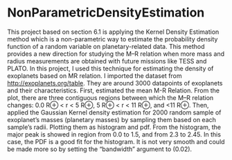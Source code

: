 # NonParametricDensityEstimation
This project based on section 6.1 is applying the Kernel Density Estimation method which
is a non-parametric way to estimate the probability density function of a random variable
on planetary-related data. This method provides a new direction for studying the M–R
relation when more mass and radius measurements are obtained with future missions
like TESS and PLATO.
In this project, I used this technique for estimating the density of exoplanets based on MR
relation. I imported the dataset from http://exoplanets.org/table. They are around 3000
datapoints of exoplanets and their characteristics. First, estimated the mean M-R
Relation. From the plot, there are three contiguous regions between which the M–R
relation changes: 0.0 R⊕ < r < 5 R⊕, 5 R⊕ < r < 11 R⊕, and <11 R⊕.
Then, applied the Gaussian Kernel density estimation for 2000 random sample of
exoplanet’s masses (planetary masses) by sampling them based on each sample’s radii.
Plotting them as histogram and pdf. From the histogram, the major peak is showed in
region from 0.0 to 1.5, and from 2.3 to 2.45. In this case, the PDF is a good fit for the
histogram. It is not very smooth and could be made more so by setting the “bandwidth”
argument to (0.02).
